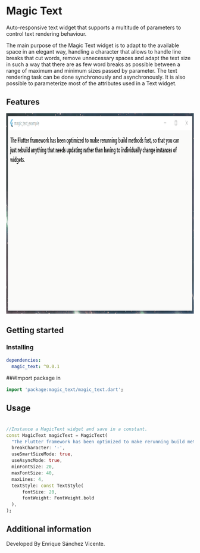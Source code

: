 # Magic Text

Auto-responsive text widget that supports a multitude of parameters to control text rendering behaviour.

The main purpose of the Magic Text widget is to adapt to the available space in an elegant way, handling a character that allows to handle line breaks that cut words, remove unnecessary spaces and adapt the text size in such a way that there are as few word breaks as possible between a range of maximum and minimum sizes passed by parameter. The text rendering task can be done synchronously and asynchronously. It is also possible to parameterize most of the attributes used in a Text widget.

## Features

<img src="https://github.com/EnriqueSanVic/magic_text/blob/main/example/img/windows_magic_text_example.gif" width="1017px" height="538px">
<br />

## Getting started

### Installing

```yaml
dependencies:
  magic_text: ^0.0.1
```

###Import package in 

```dart
import 'package:magic_text/magic_text.dart';
```
## Usage

```dart

//Instance a MagicText widget and save in a constant.
const MagicText magicText = MagicText(
  "The Flutter framework has been optimized to make rerunning build methods fast, so that you can just rebuild anything that needs updating rather than having to individually change instances of widgets.",
  breakCharacter: '-',
  useSmartSizeMode: true,
  useAsyncMode: true,
  minFontSize: 20,
  maxFontSize: 40,
  maxLines: 4,
  textStyle: const TextStyle(
      fontSize: 20,
      fontWeight: FontWeight.bold
  ),
);

```

## Additional information


Developed By Enrique Sánchez Vicente.
